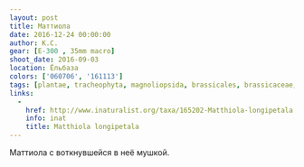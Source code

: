 ```yaml
---
layout: post
title: Маттиола
date: 2016-12-24 00:00:00
author: К.С.
gear: [E-300 , 35mm macro]
shoot_date: 2016-09-03
location: Ёльбаза
colors: ['060706', '161113']
tags: [plantae, tracheophyta, magnoliopsida, brassicales, brassicaceae, matthiola, matthiola longipetala]
links:
  -
    href: http://www.inaturalist.org/taxa/165202-Matthiola-longipetala
    info: inat
    title: Matthiola longipetala
---
```


Маттиола с воткнувшейся в неё мушкой.
